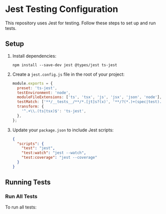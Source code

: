 # Jest Testing Configuration

This repository uses Jest for testing. Follow these steps to set up and run tests.

## Setup

1. Install dependencies:
   ```
   npm install --save-dev jest @types/jest ts-jest
   ```

2. Create a `jest.config.js` file in the root of your project:
   ```javascript
   module.exports = {
     preset: 'ts-jest',
     testEnvironment: 'node',
     moduleFileExtensions: ['ts', 'tsx', 'js', 'jsx', 'json', 'node'],
     testMatch: ['**/__tests__/**/*.[jt]s?(x)', '**/?(*.)+(spec|test).[tj]s?(x)'],
     transform: {
       '^.+\\.(ts|tsx)$': 'ts-jest',
     },
   };
   ```

3. Update your `package.json` to include Jest scripts:
   ```json
   {
     "scripts": {
       "test": "jest",
       "test:watch": "jest --watch",
       "test:coverage": "jest --coverage"
     }
   }
   ```

## Running Tests

### Run All Tests

To run all tests:
